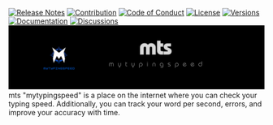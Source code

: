 [![Release Notes](https://img.shields.io/badge/releases-view-blue)](https://github.com/altrat/mytypingspeed)
[![Contribution](https://img.shields.io/badge/contribute-welcome-green)](https://github.com/altrat/mytypingspeed)
[![Code of Conduct](https://img.shields.io/badge/code%20of%20conduct-view-white)](https://github.com/altrat/mytypingspeed)
[![License](https://img.shields.io/badge/license-mit-red)](https://github.com/altrat/mytypingspeed)
[![Versions](https://img.shields.io/badge/versions-1.4.0-orange)](https://github.com/altrat/mytypingspeed)
[![Documentation](https://img.shields.io/badge/documentation-view-violet)](https://github.com/altrat/mytypingspeed)
[![Discussions](https://img.shields.io/badge/discussions-view-yellow)](https://github.com/altrat/mytypingspeed)
![mts](https://github.com/altrat/mytypingspeed/blob/main/assets/mts.png)
mts "mytypingspeed" is a place on the internet where you can check your typing speed. Additionally, you can track your word per second, errors, and improve your accuracy with time.
